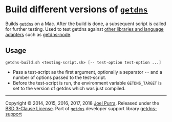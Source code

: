 # Build different versions of [`getdns`](https://getdnsapi.net/)

Builds [`getdns`](https://getdnsapi.net/) on a Mac. After the build is done, a subsequent script is called for further testing. Used to test getdns against [other libraries and language adapters](https://github.com/getdnsapi) such as [getdns-node](https://github.com/getdnsapi/getdns-node).



## Usage

`getdns-build.sh <testing-script.sh> [-- test-option test-option ...]`

- Pass a test-script as the first argument, optionally a separator `--` and a number of options passed to the test-script.
- Before the test-script is run, the environment variable `GETDNS_TARGET` is set to the version of getdns which was just compiled.



---

Copyright © 2014, 2015, 2016, 2017, 2018 [Joel Purra](http://joelpurra.com/). Released under the [BSD 3-Clause License](https://opensource.org/licenses/BSD-3-Clause). Part of [`getdns`](https://getdnsapi.net/) developer support library [getdns-support](https://github.com/joelpurra/getdns-support)

